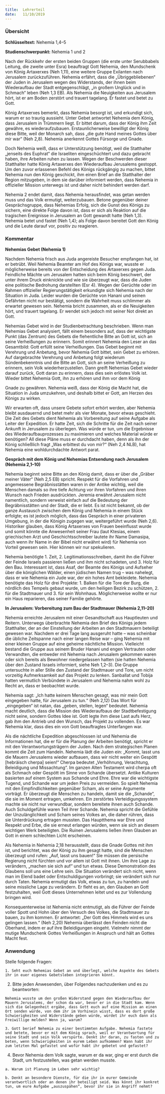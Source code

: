 ```yaml
---
title:  Lehrerteil
date:   11/10/2019
---
```


### Übersicht

**Schlüsseltext:** Nehemia 1,4–5

**Studienschwerpunkt:** Nehemia 1 und 2

Nach der Rückkehr der ersten beiden Gruppen (die erste unter Serubbabels Leitung, die zweite unter Esra) beauftragt Gott Nehemia, den Mundschenk von König Artaxerxes (Neh 1,11), eine weitere Gruppe Exilanten nach Jerusalem zurückzuführen. Nehemia erfährt, dass die „Übriggebliebenen“ der Juden in Jerusalem wegen des Widerstands, der ihnen beim Wiederaufbau der Stadt entgegenschlägt, „in großem Unglück und in Schmach“ leben (Neh 1,3 EB). Als Nehemia die Neuigkeiten aus Jerusalem hört, ist er am Boden zerstört und trauert tagelang. Er fastet und betet zu Gott.

König Artaxerxes bemerkt, dass Nehemia besorgt ist, und erkundigt sich, warum er so traurig aussieht. Unter Gebet antwortet Nehemia dem König, dass Jerusalem in Trümmern liegt. Er bittet darum, dass der König ihm Zeit gewähre, es wiederaufzubauen. Erstaunlicherweise bewilligt der König diese Bitte, weil der Monarch sah, dass „die gute Hand meines Gottes über mir war“ (Neh 2,8). Nehemia anerkennt Gottes Fürsorge und Gnade.

Doch Nehemia weiß, dass er Unterstützung benötigt, weil die Statthalter „jenseits des Euphrat“ die Israeliten eingeschüchtert und dazu gebracht haben, ihre Arbeiten ruhen zu lassen. Wegen der Beschwerden dieser Statthalter hatte König Artaxerxes den Wiederaufbau Jerusalems gestoppt. Um den zuvor erlassenen Befehl des Königs rückgängig zu machen, bittet Nehemia nun den König geschickt, ihm einen Brief an die Statthalter der Region mitzugeben, in dem sie darüber informiert werden, dass Nehemia in offizieller Mission unterwegs ist und daher nicht behindert werden darf.

Nehemia 2 endet damit, dass Nehemia herausfindet, was getan werden muss und das Volk ermutigt, weiterzubauen. Betone gegenüber deiner Gesprächsgruppe, dass Nehemias Erfolg, sich die Gunst des Königs zu sichern, eine direkte Folge davon ist, dass er sich als Reaktion auf die tragischen Ereignisse in Jerusalem an Gott gewandt hatte (Neh 1,3). Nehemia betet und fastet (Neh 1,4); als Folge davon bereitet Gott den König und die Leute darauf vor, positiv zu reagieren.

### Kommentar

**Nehemias Gebet (Nehemia 1)**

Nachdem Nehemia frisch aus Juda angereiste Besucher empfangen hat, ist er betrübt. Weil Nehemia Beamter am Hof des Königs war, wusste er möglicherweise bereits von der Entscheidung des Artaxerxes gegen Juda. Feindliche Mächte um Jerusalem hatten sich beim König beschwert, der unter ihrem Druck einknickte und wie sie überzeugt war, dass die Juden eine politische Bedrohung darstellten (Esr 4). Wegen der Gerüchte oder im Rahmen offizieller Regierungstätigkeit erkundigte sich Nehemia nach der Situation in Juda. Leider wurden die Gerüchte von Hanani und seinen Gefährten nicht nur bestätigt, sondern die Wahrheit muss schlimmer als erwartet gewesen sein. Nehemia bricht zusammen, als er die Neuigkeiten hört, und trauert tagelang. Er wendet sich jedoch mit seiner Not direkt an Gott.

Nehemias Gebet wird in der Studienbetrachtung beschrieben. Wenn man Nehemias Gebet analysiert, fällt einem besonders auf, dass der wichtigste Punkt (das Zentrum) des Gebets die flehentliche Bitte an Gott ist, sich an seine Verheißungen zu erinnern. Somit erinnert Nehemia den Leser an das Gesamtbild: Gott erfüllt seine Verheißungen. Das Gebet beginnt mit Verehrung und Anbetung, bevor Nehemia Gott bittet, sein Gebet zu erhören. Auf dargebrachte Verehrung und Anbetung folgt wiederum Sündenbekenntnis und die Bitte an Gott, sich an seine Verheißung zu erinnern, sein Volk wiederherzustellen. Dann greift Nehemias Gebet wieder darauf zurück, Gott daran zu erinnern, dass dies sein erlöstes Volk ist. Wieder bittet Nehemia Gott, ihn zu erhören und ihm vor dem König

Gnade zu gewähren. Nehemia weiß, dass der König die Macht hat, die Situation in Juda umzukehren, und deshalb bittet er Gott, am Herzen des Königs zu wirken.

Wir erwarten oft, dass unsere Gebete sofort erhört werden, aber Nehemia bleibt ausdauernd und betet mehr als vier Monate, bevor etwas geschieht. Die Zeit des Gebets dient Nehemia als Vorbereitung auf seine Aufgabe als Leiter der Expedition. Er hatte Zeit, sich die Schritte für die Zeit nach seiner Ankunft in Jerusalem zu überlegen. Was würde er tun, um die Ergebnisse des Wiederaufbauprozesses zu maximieren und welches Material würde er benötigen? All diese Pläne muss er durchdacht haben, denn als ihn der König schließlich fragt „Was erbittest du von mir?“ (Neh 2,4 NLB), hat Nehemia eine wohldurchdachte Antwort parat.

**Gespräch mit dem König und Nehemias Entsendung nach Jerusalem (Nehemia 2,1–10)**

Nehemia beginnt seine Bitte an den König damit, dass er über die „Gräber meiner Väter“ (Neh 2,5 EB) spricht. Respekt für die Vorfahren und angemessene Begräbnisstätten waren in der Antike wichtig, weil die Menschen damals so ihre tiefe Achtung vor ihren Vorfahren und ihren Wunsch nach Frieden ausdrückten. Jeremia erwähnt Jerusalem nicht namentlich, sondern verweist einfach auf die Bedeutung der Begräbnisstätten und der Stadt, die er liebt. Es ist nicht bekannt, ob der ganze Austausch zwischen dem König und Nehemia in einem Stück erfolgte; es ist jedoch möglich, dass das Gespräch in einer privateren Umgebung, in der die Königin zugegen war, weitergeführt wurde (Neh 2,6). Historiker glauben, dass König Artaxerxes von Frauen beeinflusst wurde und somit könnte die Anwesenheit seiner Frau (laut Ktesias, einem griechischen Arzt und Geschichtsschreiber lautete ihr Name Damasipa, auch wenn ihr Name in der Bibel nicht erwähnt wird) für Nehemia von Vorteil gewesen sein. Hier können wir nur spekulieren.

Nehemia benötigte 1. Zeit, 2. Legitimationsschreiben, damit ihn die Führer der Feinde Israels passieren ließen und ihm nicht schadeten, und 3. Holz für den Bau. Interessant ist, dass Asaf, der Beamte des Königs und Aufseher über die königlichen Wälder, einen jüdischen Namen trug – was nahelegt, dass er wie Nehemia ein Jude war, der ein hohes Amt bekleidete. Nehemia benötigte das Holz für drei Projekte: 1. Balken für die Tore der Burg, die nördlich des Tempels gebaut wurde, um den heiligen Bezirk zu schützen, 2. für die Stadtmauer und 3. für sein Wohnhaus. Möglicherweise wollte er nur ein Haus reparieren, das seiner Familie gehörte.

**In Jerusalem: Vorbereitung zum Bau der Stadtmauer (Nehemia 2,11–20)**

Nehemia erreichte Jerusalem mit einer Gesandtschaft aus Hauptleuten und Reitern. Unterwegs überbrachte Nehemia den Brief des Königs jedem Statthalter, der an der Einstellung der Arbeiten an den Stadtmauern beteiligt gewesen war. Nachdem er drei Tage lang ausgeruht hatte – was scheinbar die übliche Zeitspanne nach einer langen Reise war – ging Nehemia mit einer kleinen Gruppe auf eine geheime nächtliche Mission. Vielleicht bestand die Gruppe aus seinem Bruder Hanani und engen Vertrauten oder Verwandten, die entweder mit Nehemia nach Jerusalem gekommen waren oder sich bereits als Bewohner niedergelassen hatten (sie hatten Nehemia über den Zustand Israels informiert, siehe Neh 1,2–3). Die Gruppe untersuchte in aller Stille den Zustand der Stadtmauer und Tore, um nicht vorzeitig Aufmerksamkeit auf das Projekt zu lenken. Sanballat und Tobija hatten vermutlich Verbündete in Jerusalem und Nehemia nahm wohl zu Recht an, dass er beobachtet wurde.

Nehemia sagt: „Ich hatte keinem Menschen gesagt, was mir mein Gott eingegeben hatte, für Jerusalem zu tun.“ (Neh 2,12) Das Wort für „eingegeben“ ist natan, das „geben, stellen, legen“ bedeutet. Nehemia macht deutlich, dass die Mission des Wiederaufbaus der Stadtbefestigung nicht seine, sondern Gottes Idee ist. Gott legte ihm diese Last aufs Herz, gab ihm den Antrieb und den Wunsch, das Projekt zu vollenden. Es war Nehemia klar, dass dies ein von Gott beauftragtes Unterfangen war.

Als die nächtliche Expedition abgeschlossen ist und Nehemia die Informationen hat, die er für die Planung der Arbeiten benötigt, spricht er mit den Verantwortungsträgern der Juden. Nach dem strategischen Planen kommt die Zeit zum Handeln. Nehemia lädt die Juden ein: „Kommt, lasst uns die Mauern Jerusalems wieder aufbauen, dass wir nicht weiter ein Gespött [hebräisch cherpa] seien!“ Cherpa bedeutet „Verhöhnung, Verachtung, Beleidigung und Missachtung“. Im ganzen Alten Testament wird cherpa oft als Schmach oder Gespött im Sinne von Schande übersetzt. Antike Kulturen basierten auf einem System aus Schande und Ehre. Ehre war die wichtigste Tugend, und Schande war um jeden Preis zu vermeiden. So spielt Nehemia mit den Empfindlichkeiten gegenüber Scham, als er seine Argumente vorträgt. Er überzeugt die Menschen zu handeln, damit sie die „Schande“, die sie im Moment ertragen, umkehren. Ein zerstörtes Verteidigungssystem machte sie nicht nur verwundbar, sondern bereitete ihnen auch Schande. Auch Schuldgefühle waren Teil ihrer Schande. Nehemia spricht die Gefühle der Unzulänglichkeit und Scham seines Volkes an, die daher rühren, dass sie Unterdrückung ertragen mussten. Das Hauptthema war Ehre und Respekt und Erbe, die sie erneut erlangen würden, wenn sie sich an diesem wichtigen Werk beteiligten. Die Ruinen Jerusalems ließen ihren Glauben an Gott in einem schlechten Licht erscheinen.

Als Nehemia in Nehemia 2,18 herausstellt, dass die Gnade Gottes mit ihm ist, und berichtet, was der König zu ihm gesagt hatte, sind die Menschen überzeugt und rufen: „Auf, lasst uns bauen!“ Sie müssen die persische Regierung nicht fürchten und vor allem ist Gott mit ihnen. Um ihre Lage zu verändern, „machen sie sich auf“ und tun etwas. Diese Demonstration des Glaubens soll uns eine Lehre sein. Die Situation verändert sich nicht, wenn man im Elend badet oder Entschuldigungen vorbringt; sie verändert sich nur durch Taten. Nehemia ermutigt das Volk, etwas zu tun, zu handeln und seine missliche Lage zu verändern. Er fleht es an, den Glauben an Gott festzuhalten, weil Gott dieses Unternehmen leitet und es zur Vollendung bringen wird.

Konsequenterweise ist Nehemia nicht entmutigt, als die Führer der Feinde voller Spott und Hohn über den Versuch des Volkes, die Stadtmauer zu bauen, zu ihm kommen. Er antwortet: „Der Gott des Himmels wird es uns gelingen lassen.“ (Neh 2,20) Nehemia überlässt den Feinden nicht die Oberhand, indem er auf ihre Beleidigungen eingeht. Vielmehr nimmt der mutige Mundschenk Gottes Verheißungen in Anspruch und hält an Gottes Macht fest.

### Anwendung

Stelle folgende Fragen:

`1. Seht euch Nehemias Gebet an und überlegt, welche Aspekte des Gebets ihr in euer
eigenes Gebetsleben integrieren könnt.`

2. Bitte jeden Anwesenden, über Folgendes nachzudenken und es zu beantworten:

`Nehemia wusste um den großen Widerstand gegen den Wiederaufbau der Mauern Jerusalems, der schon da war, bevor er in die Stadt kam. Wenn sich die Gelegenheit ergäbe, dass Gott euch auf eine Mission an einen Ort senden würde, von dem ihr im Vorhinein wisst, dass es dort große Schwierigkeiten und Widerstände geben würde, würdet ihr euch dann als Freiwillige melden? Wenn ja, warum?`

`3. Gott berief Nehemia zu einer bestimmten Aufgabe. Nehemia fastete und betete, bevor er mit dem König sprach, weil er Verantwortung für seine Stadt und sein Volk verspürte. Denkt ihr daran, zu fasten und zu beten, wenn Schwierigkeiten in eurem Leben aufkommen? Wann habt ihr zum letzten Mal gefastet und wofür habt ihr gebetet und gefastet?`

4. Bevor Nehemia dem Volk sagte, warum er da war, ging er erst durch die Stadt, um festzustellen, was getan werden musste.

`a. Warum ist Planung im Leben sehr wichtig?`

`b. Denkt an besondere Dienste, für die ihr in eurer Gemeinde verantwortlich oder an denen ihr beteiligt seid. Was könnt ihr konkret tun, um eure Aufgabe „auszuspähen“, bevor ihr sie in Angriff nehmt?`
